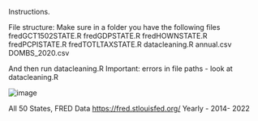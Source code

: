 Instructions.

File structure: Make sure in a folder you have the following files
fredGCT1502STATE.R
fredGDPSTATE.R
fredHOWNSTATE.R
fredPCPISTATE.R
fredTOTLTAXSTATE.R
datacleaning.R
annual.csv
DOMBS_2020.csv

And then run datacleaning.R 
Important: errors in file paths - look at datacleaning.R 

![image](https://github.com/user-attachments/assets/883a9571-ff14-409b-b4b1-9327d16d71f6)


All 50 States, FRED Data https://fred.stlouisfed.org/ 
Yearly - 2014- 2022
